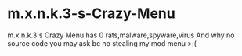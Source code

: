 # m.x.n.k.3-s-Crazy-Menu
m.x.n.k.3's Crazy Menu has 0 rats,malware,spyware,virus
And why no source code you may ask bc no stealing my mod menu >:(
